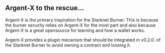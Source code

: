 
## Argent-X to the rescue...

Argent-X is the primary inspiration for the Starknet Burner. This is because
the burner security relies on Argent-X for the most part and also because
Argent-X is a great opensource for learning and how a wallet works.

Argent-X provides a plugin mecanism that should be integrated in v0.2.0.
of the Starknet Burner to avoid owning a contract and loosing it.
